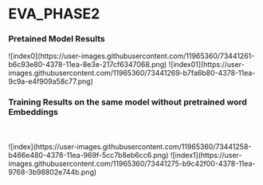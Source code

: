 # EVA_PHASE2
<h3>Pretained Model Results</h3>
![index0](https://user-images.githubusercontent.com/11965360/73441261-b6c93e80-4378-11ea-8e3e-217cf6347068.png)
![index01](https://user-images.githubusercontent.com/11965360/73441269-b7fa6b80-4378-11ea-9c9a-e4f909a58c77.png)
<h3>Training Results on the same model without pretrained word Embeddings</h3><br></br>
![index](https://user-images.githubusercontent.com/11965360/73441258-b466e480-4378-11ea-969f-5cc7b8eb6cc6.png)
![index1](https://user-images.githubusercontent.com/11965360/73441275-b9c42f00-4378-11ea-9768-3b98802e744b.png)

